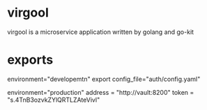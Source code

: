 # virgool
 virgool is a microservice application written by golang and go-kit


# exports
environment="developemtn"
export config_file="auth/config.yaml"


environment="production"
address = "http://vault:8200"
token = "s.4TnB3ozvkZYlQRTLZAteVivl"